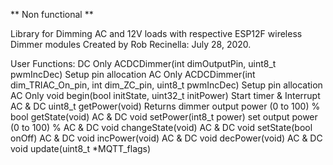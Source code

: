 ** Non functional **

Library for Dimming AC and 12V loads with respective ESP12F wireless Dimmer modules
Created by Rob Recinella: July 28, 2020.

User Functions:
DC Only		ACDCDimmer(int dimOutputPin, uint8_t pwmIncDec) 
		Setup pin allocation
AC Only		ACDCDimmer(int dim_TRIAC_On_pin, int dim_ZC_pin, uint8_t pwmIncDec)
		Setup pin allocation
AC Only		void begin(bool initState, uint32_t initPower)
		Start timer & Interrupt
AC & DC		uint8_t  getPower(void)
		Returns dimmer output power (0 to 100) %
		bool getState(void)
AC & DC		void setPower(int8_t power)
		set output power (0 to 100) %
AC & DC		void changeState(void)
AC & DC		void setState(bool onOff)
AC & DC		void incPower(void)
AC & DC		void decPower(void)
AC & DC		void update(uint8_t *MQTT_flags)
